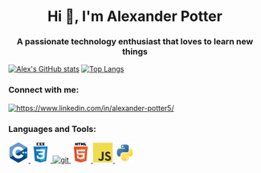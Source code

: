 <h1 align="center">Hi 👋, I'm Alexander Potter</h1>
<h3 align="center">A passionate technology enthusiast that loves to learn new things</h3>

[![Alex's GitHub stats](https://github-readme-stats.vercel.app/api?username=alex-935)](https://github.com/anuraghazra/github-readme-stats)
[![Top Langs](https://github-readme-stats.vercel.app/api/top-langs/?username=alex-935&layout=compact)](https://github.com/anuraghazra/github-readme-stats)
<h3 align="left">Connect with me:</h3>
<p align="left">
<a href="https://linkedin.com/in/alexander-potter5/" target="blank"><img align="center" src="https://raw.githubusercontent.com/rahuldkjain/github-profile-readme-generator/master/src/images/icons/Social/linked-in-alt.svg" alt="https://www.linkedin.com/in/alexander-potter5/" height="30" width="40" /></a>
</p>

<h3 align="left">Languages and Tools:</h3>
<p align="left"> <a href="https://www.w3schools.com/cpp/" target="_blank" rel="noreferrer"> <img src="https://raw.githubusercontent.com/devicons/devicon/master/icons/cplusplus/cplusplus-original.svg" alt="cplusplus" width="40" height="40"/> </a> <a href="https://www.w3schools.com/css/" target="_blank" rel="noreferrer"> <img src="https://raw.githubusercontent.com/devicons/devicon/master/icons/css3/css3-original-wordmark.svg" alt="css3" width="40" height="40"/> </a> <a href="https://git-scm.com/" target="_blank" rel="noreferrer"> <img src="https://www.vectorlogo.zone/logos/git-scm/git-scm-icon.svg" alt="git" width="40" height="40"/> </a> <a href="https://www.w3.org/html/" target="_blank" rel="noreferrer"> <img src="https://raw.githubusercontent.com/devicons/devicon/master/icons/html5/html5-original-wordmark.svg" alt="html5" width="40" height="40"/> </a> <a href="https://developer.mozilla.org/en-US/docs/Web/JavaScript" target="_blank" rel="noreferrer"> <img src="https://raw.githubusercontent.com/devicons/devicon/master/icons/javascript/javascript-original.svg" alt="javascript" width="40" height="40"/> </a> <a href="https://www.python.org" target="_blank" rel="noreferrer"> <img src="https://raw.githubusercontent.com/devicons/devicon/master/icons/python/python-original.svg" alt="python" width="40" height="40"/> </a> </p>

<!--
**Alex-935/Alex-935** is a ✨ _special_ ✨ repository because its `README.md` (this file) appears on your GitHub profile.

Here are some ideas to get you started:

- 🔭 I’m currently working on ...
- 🌱 I’m currently learning ...
- 👯 I’m looking to collaborate on ...
- 🤔 I’m looking for help with ...
- 💬 Ask me about ...
- 📫 How to reach me: ...
- 😄 Pronouns: ...
- ⚡ Fun fact: ...

- 🔭 I’m currently working on **DevOps and Data Science Coursera Courses**

- 🌱 I’m currently learning **Java**

- 🤝 I’m looking for help with **getting into the Technology Industry**

- 👨‍💻 All of my projects are available at [https://www.linkedin.com/in/alexander-potter5/](https://www.linkedin.com/in/alexander-potter5/)

- 📄 Know about my experiences: feel free to reach out

- ⚡ Fun fact **I have a degree in Computer Science, Mathematics and Economics**
-->

